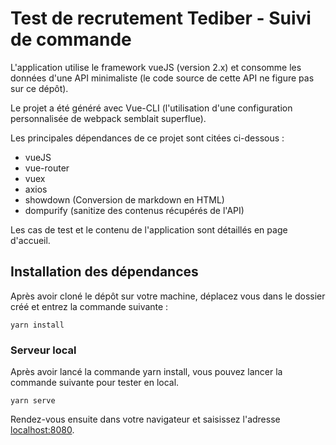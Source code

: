 # Test de recrutement Tediber - Suivi de commande

L'application utilise le framework vueJS (version 2.x) et consomme les données d'une API minimaliste (le code source de cette API ne figure pas sur ce dépôt).

Le projet a été généré avec Vue-CLI (l'utilisation d'une configuration personnalisée de webpack semblait superflue).

Les principales dépendances de ce projet sont citées ci-dessous :
* vueJS
* vue-router
* vuex
* axios
* showdown (Conversion de markdown en HTML)
* dompurify (sanitize des contenus récupérés de l'API)

Les cas de test et le contenu de l'application sont détaillés en page d'accueil.

## Installation des dépendances
Après avoir cloné le dépôt sur votre machine, déplacez vous dans le dossier créé et entrez la commande suivante :
```
yarn install
```

### Serveur local
Après avoir lancé la commande yarn install, vous pouvez lancer la commande suivante pour tester en local.
```
yarn serve
```

Rendez-vous ensuite dans votre navigateur et saisissez l'adresse [localhost:8080](http://localhost:8080/).